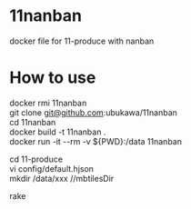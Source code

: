 # 11nanban
docker file for 11-produce with nanban

# How to use
docker rmi 11nanban  
git clone git@github.com:ubukawa/11nanban  
cd 11nanban  
docker build -t 11nanban .  
docker run -it --rm -v ${PWD}:/data 11nanban  
 
cd 11-produce  
vi config/default.hjson  
mkdir /data/xxx   //mbtilesDir

rake
